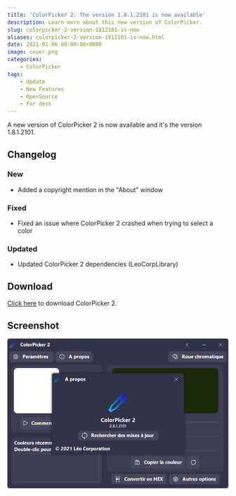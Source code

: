 ```yaml
---
title: 'ColorPicker 2: The version 1.8.1.2101 is now available'
description: Learn more about this new version of ColorPicker.
slug: colorpicker-2-version-1812101-is-now
aliases: colorpicker-2-version-1812101-is-now.html
date: 2021-01-06 00:00:00+0000
image: cover.png
categories:
    - ColorPicker
tags:
    - Update
    - New Features
    - OpenSource
    - For devs
---
```

A new version of ColorPicker 2 is now available and it's the version 1.8.1.2101.

## Changelog
### New
- Added a copyright mention in the "About" window
### Fixed
- Fixed an issue where ColorPicker 2 crashed when trying to select a color
### Updated
- Updated ColorPicker 2 dependencies (LeoCorpLibrary)

## Download
[Click here](https://tinyurl.com/DownloadColorPicker) to download ColorPicker 2.

## Screenshot
![The "About" window of ColorPicker](cover.png)